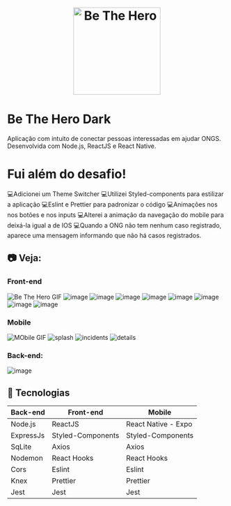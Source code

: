 <h1 align="center">
    <img alt="Be The Hero" src="github/logo.svg" width="200px" />
</h1>

# Be The Hero Dark
Aplicação com intuito de conectar pessoas interessadas em ajudar ONGS. Desenvolvida com Node.js, ReactJS e React Native.


# Fui além do desafio!
💻Adicionei um Theme Switcher
💻Utilizei Styled-components para estilizar a aplicação
💻Eslint e Prettier para padronizar o código 
💻Animações nos nos botões e nos inputs
💻Alterei a animação da navegação do mobile para deixá-la igual a de IOS
💻Quando a ONG não tem nenhum caso registrado, aparece uma mensagem informando que não há casos registrados.

## :camera: Veja:

### Front-end
![Be The Hero GIF](github/WebT.gif)
![image](github/logonB.png)
![image](github/logonW.png)
![image](github/registerB.png)
![image](github/registerW.png)
![image](github/profileB.png)
![image](github/profileW.png)
![image](github/incidentB.png)
![image](github/incidentW.png)

### Mobile
![MObile GIF](github/mobile.gif)
![splash](github/splash.png)
![incidents](github/incidents.png)
![details](github/details.png)


### Back-end:
![image](https://user-images.githubusercontent.com/55156476/77479851-5518d400-6dff-11ea-9541-69f391c2747a.png)

## :rocket: Tecnologias

<table>
  <thead>
    <th>Back-end</th>
    <th>Front-end</th>
    <th>Mobile</th>
  </thead>
  <tbody>
    <tr>
      <td>Node.js</td>
      <td>ReactJS</td>
      <td>React Native - Expo</td>
    </tr>
    <tr>
      <td>ExpressJs</td>
      <td>Styled-Components</td>
      <td>Styled-Components</td>
    </tr>
    <tr>
      <td>SqLite</td>
      <td>Axios</td>
      <td>Axios</td>
    </tr>
    <tr>
      <td>Nodemon</td>
      <td>React Hooks</td>
      <td>React Hooks</td>
    </tr>
    <tr>
      <td>Cors</td>
      <td>Eslint</td>
      <td>Eslint</td>
    </tr>
    <tr>
      <td>Knex</td>
      <td>Prettier</td>
      <td>Prettier</td>
    </tr>
    <tr>
      <td>Jest</td>
      <td>Jest</td>
      <td>Jest</td>
    </tr>
  </tbody>
  
</table>


